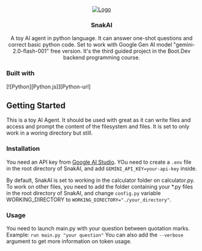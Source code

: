 <a id="readme-top"></a>

<div align="center">
    <a href="">
        <img src="" alt="Logo" width="" height="">
    </a>
    <h3 align="center">SnakAI</h3>
    <p align="center">
        A toy AI agent in python language. It can answer one-shot questions and correct basic python code. Set to work with Google Gen AI model "gemini-2.0-flash-001" free version.
        It's the third guided project in the Boot.Dev backend programming course. 
    </p>
</div>

### Built with

[![Python][Python.js]][Python-url]

## Getting Started

This is a toy AI Agent. It should be used with great as it can write files and access and prompt the content of the filesystem and files. It is set to only work in a woring directory but still.

### Installation

You need an API key from [Google AI Studio](https://aistudio.google.com/). 
YOu need to create a `.env` file in the root directory of SnakAI, and add `GEMINI_API_KEY=your-api-key` inside.

By default, SnakAI is set to working in the calculator folder on calculator.py. To work on other files, you need to add the folder containing your *.py files in the root directory of SnakAI, and change `config.py` variable WORKING_DIRECTORY to `WORKING_DIRECTORY="./your_directory"`.

### Usage

You need to launch main.py with your question between quotation marks.
Example: `run main.py "your question"`
You can also add the `--verbose` argument to get more information on token usage.